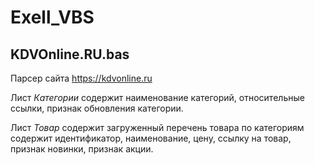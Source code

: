 # Exell_VBS

## KDVOnline.RU.bas
Парсер сайта https://kdvonline.ru 

Лист *Категории* содержит наименование категорий, относительные ссылки, признак обновления категории.

Лист *Товар* содержит загруженный перечень товара по категориям содержит идентификатор, наименование, цену, ссылку на товар, признак новинки, признак акции.
